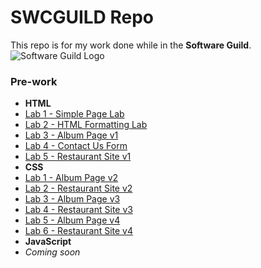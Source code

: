 # SWCGUILD Repo
This repo is for my work done while in the **Software Guild**.![Software Guild Logo](http://joryeugene.bitbucket.org/swg.jpg)
### Pre-work
* **HTML**
 * [Lab 1 - Simple Page Lab](http://joryeugene.bitbucket.org/prework/html/lab1/simple.html)
 * [Lab 2 - HTML Formatting Lab](http://joryeugene.bitbucket.org/prework/html/lab2/formattingDemoPage.html)
 * [Lab 3 - Album Page v1](http://joryeugene.bitbucket.org/prework/html/lab3/albumPage.html)
 * [Lab 4 - Contact Us Form](http://joryeugene.bitbucket.org/prework/html/lab4/contactUs.html)
 * [Lab 5 - Restaurant Site v1](http://joryeugene.bitbucket.org/prework/html/lab5/)
* **CSS**
 * [Lab 1 - Album Page v2](http://joryeugene.bitbucket.org/prework/css/lab1/albumPage.html)
 * [Lab 2 - Restaurant Site v2](http://joryeugene.bitbucket.org/prework/css/lab2/)
 * [Lab 3 - Album Page v3](http://joryeugene.bitbucket.org/prework/css/lab3/albumPage.html)
 * [Lab 4 - Restaurant Site v3](http://joryeugene.bitbucket.org/prework/css/lab4/)
 * [Lab 5 - Album Page v4](http://joryeugene.bitbucket.org/prework/css/lab5/albumPage.html)
 * [Lab 6 - Restaurant Site v4](http://joryeugene.bitbucket.org/prework/css/lab6/)
* **JavaScript**
 * _Coming soon_
